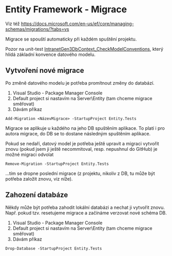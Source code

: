 # Entity Framework - Migrace

Viz též https://docs.microsoft.com/en-us/ef/core/managing-schemas/migrations/?tabs=vs

Migrace se spouští automaticky při každém spuštění projektu.

Pozor na unit-test [IntranetGen3DbContext_CheckModelConventions](https://github.com/mensagymnazium/IntranetGen3/blob/e73342c6afafcdf2f81ec6915d8940e0e8a10906/Entity.Tests/IntranetGen3DbContextTests.cs#L12), který hlídá základní konvence datového modelu.

## Vytvoření nové migrace
Po změně datového modelu je potřeba promítnout změny do databází.
1. Visual Studio - Package Manager Console
2. Default project si nastavím na Server\Entity (tam chceme migrace směřovat)
3. Dávám příkaz
```
Add-Migration <NázevMigrace> -StartupProject Entity.Tests
```
Migrace se aplikuje u každého na jeho DB spuštěním aplikace. To platí i pro autora migrace, do DB se to dostane následným spuštěním aplikace.

Pokud se nedaří, datový model je potřeba ještě upravit a migraci vytvořit znovu (pokud jsem ji ještě necommitoval, resp. nepushnul do GitHub) je možné migraci odvolat
```
Remove-Migration -StartupProject Entity.Tests
```
...tím se dropne poslední migrace (z projektu, nikoliv z DB, tu může být potřeba založit znovu, viz níže).

## Zahození databáze
Někdy může být potřeba zahodit lokální databázi a nechat ji vytvořit znovu. Např. pokud tzv. resetujeme migrace a začínáme verzovat nové schéma DB.
1. Visual Studio - Package Manager Console
2. Default project si nastavím na Server\Entity (tam chceme migrace směřovat)
3. Dávám příkaz
```
Drop-Database -StartupProject Entity.Tests
```
